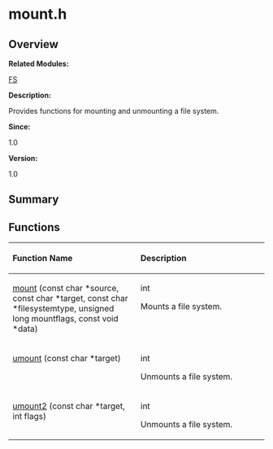 # mount.h<a name="ZH-CN_TOPIC_0000001054829487"></a>

## **Overview**<a name="section950397658084831"></a>

**Related Modules:**

[FS](FS.md)

**Description:**

Provides functions for mounting and unmounting a file system. 

**Since:**

1.0

**Version:**

1.0

## **Summary**<a name="section2087249887084831"></a>

## Functions<a name="func-members"></a>

<a name="table1880051874084831"></a>
<table><thead align="left"><tr id="row360039547084831"><th class="cellrowborder" valign="top" width="50%" id="mcps1.1.3.1.1"><p id="p2144973848084831"><a name="p2144973848084831"></a><a name="p2144973848084831"></a>Function Name</p>
</th>
<th class="cellrowborder" valign="top" width="50%" id="mcps1.1.3.1.2"><p id="p1764744959084831"><a name="p1764744959084831"></a><a name="p1764744959084831"></a>Description</p>
</th>
</tr>
</thead>
<tbody><tr id="row183516001084831"><td class="cellrowborder" valign="top" width="50%" headers="mcps1.1.3.1.1 "><p id="p1616066713084831"><a name="p1616066713084831"></a><a name="p1616066713084831"></a><a href="FS.md#gadaaf1ec8aa37137233fa25d2b3af9fc8">mount</a> (const char *source, const char *target, const char *filesystemtype, unsigned long mountflags, const void *data)</p>
</td>
<td class="cellrowborder" valign="top" width="50%" headers="mcps1.1.3.1.2 "><p id="p1969982428084831"><a name="p1969982428084831"></a><a name="p1969982428084831"></a>int&nbsp;</p>
<p id="p1231014681084831"><a name="p1231014681084831"></a><a name="p1231014681084831"></a>Mounts a file system. </p>
</td>
</tr>
<tr id="row570129409084831"><td class="cellrowborder" valign="top" width="50%" headers="mcps1.1.3.1.1 "><p id="p1395679296084831"><a name="p1395679296084831"></a><a name="p1395679296084831"></a><a href="FS.md#ga44634cfa8bcc732c29bcdf5822095422">umount</a> (const char *target)</p>
</td>
<td class="cellrowborder" valign="top" width="50%" headers="mcps1.1.3.1.2 "><p id="p377772780084831"><a name="p377772780084831"></a><a name="p377772780084831"></a>int&nbsp;</p>
<p id="p2049370354084831"><a name="p2049370354084831"></a><a name="p2049370354084831"></a>Unmounts a file system. </p>
</td>
</tr>
<tr id="row679078840084831"><td class="cellrowborder" valign="top" width="50%" headers="mcps1.1.3.1.1 "><p id="p1018837930084831"><a name="p1018837930084831"></a><a name="p1018837930084831"></a><a href="FS.md#ga2125a021d10f7a28a66cbc9335ad826f">umount2</a> (const char *target, int flags)</p>
</td>
<td class="cellrowborder" valign="top" width="50%" headers="mcps1.1.3.1.2 "><p id="p1418786361084831"><a name="p1418786361084831"></a><a name="p1418786361084831"></a>int&nbsp;</p>
<p id="p582388988084831"><a name="p582388988084831"></a><a name="p582388988084831"></a>Unmounts a file system. </p>
</td>
</tr>
</tbody>
</table>

